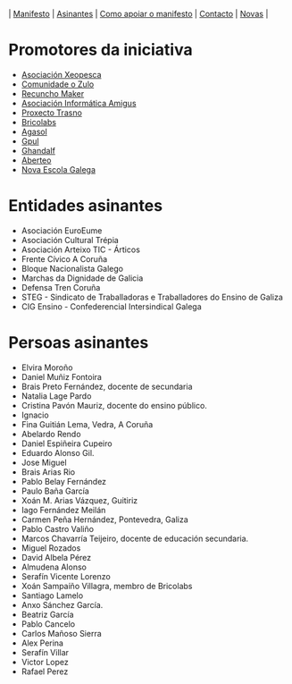 |   [Manifesto](https://polo-software-libre-na-educacion-galega.github.io/Manifesto/)	|   [Asinantes](https://polo-software-libre-na-educacion-galega.github.io/Manifesto/Asinantes)	|    [Como apoiar o manifesto](https://polo-software-libre-na-educacion-galega.github.io/Manifesto/Apoiar)	|   [Contacto](https://polo-software-libre-na-educacion-galega.github.io/Manifesto/Conctacto)	| [Novas](https://polo-software-libre-na-educacion-galega.github.io/Manifesto/Novas)	|    


# Promotores da iniciativa
* [Asociación  Xeopesca ](https://www.xeopesca.gal/)
* [Comunidade o Zulo](https://www.comunidadeozulo.org/)
* [Recuncho Maker ](https://recunchomaker.org/)
* [Asociación Informática Amigus](https://www.amigus.org/) 
* [Proxecto Trasno ](http://trasno.gal/)
* [Bricolabs ](https://bricolabs.cc/)
* [Agasol  ](https://www.agasol.gal/)
* [Gpul](https://gpul.org/)
* [Ghandalf ](http://www.ghandalf.org/)
* [Aberteo ](http://www.aberteo.gal/) 
* [Nova Escola Galega](http://www.nova-escola-galega.org/)

# Entidades asinantes
+ Asociación EuroEume
+ Asociación Cultural Trépia
+ Asociación Arteixo TIC - Árticos
+ Frente Cívico A Coruña
+ Bloque Nacionalista Galego 
+ Marchas da Dignidade de Galicia
+ Defensa Tren Coruña
+ STEG - Sindicato de Traballadoras e Traballadores do Ensino de Galiza 
+ CIG Ensino - Confederencial Intersindical Galega 


# Persoas asinantes
+ Elvira Moroño 
+ Daniel Muñiz Fontoira
+ Brais Preto Fernández, docente de secundaria
+ Natalia Lage Pardo
+ Cristina Pavón Mauriz, docente do ensino público.
+ Ignacio
+ Fina Guitián Lema, Vedra, A Coruña
+ Abelardo Rendo
+ Daniel Espiñeira Cupeiro
+ Eduardo Alonso Gil.
+ Jose Miguel
+ Brais Arias Rio 
+ Pablo Belay Fernández 
+ Paulo Baña García
+ Xoán M. Arias Vázquez, Guitiriz
+ Iago Fernández Meilán
+ Carmen Peña Hernández, Pontevedra, Galiza 
+ Pablo Castro Valiño
+ Marcos Chavarría Teijeiro, docente de educación secundaria.
+ Miguel Rozados
+ David Albela Pérez
+ Almudena Alonso 
+ Serafín Vicente Lorenzo
+ Xoán Sampaíño Villagra, membro de Bricolabs
+ Santiago Lamelo
+ Anxo Sánchez García.
+ Beatriz García
+ Pablo Cancelo 
+ Carlos Mañoso Sierra
+ Alex Perina
+ Serafín Villar
+ Victor Lopez
+ Rafael Perez


